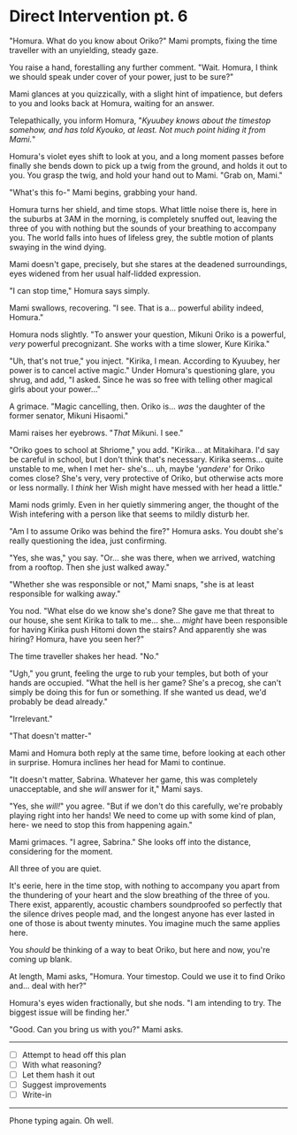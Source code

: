 # Direct Intervention pt. 6

"Homura. What do you know about Oriko?" Mami prompts, fixing the time traveller with an unyielding, steady gaze.

You raise a hand, forestalling any further comment. "Wait. Homura, I think we should speak under cover of your power, just to be sure?"

Mami glances at you quizzically, with a slight hint of impatience, but defers to you and looks back at Homura, waiting for an answer.

Telepathically, you inform Homura, "*Kyuubey knows about the timestop somehow, and has told Kyouko, at least. Not much point hiding it from Mami.*"

Homura's violet eyes shift to look at you, and a long moment passes before finally she bends down to pick up a twig from the ground, and holds it out to you. You grasp the twig, and hold your hand out to Mami. "Grab on, Mami."

"What's this fo-" Mami begins, grabbing your hand.

Homura turns her shield, and time stops. What little noise there is, here in the suburbs at 3AM in the morning, is completely snuffed out, leaving the three of you with nothing but the sounds of your breathing to accompany you. The world falls into hues of lifeless grey, the subtle motion of plants swaying in the wind dying.

Mami doesn't gape, precisely, but she stares at the deadened surroundings, eyes widened from her usual half-lidded expression.

"I can stop time," Homura says simply.

Mami swallows, recovering. "I see. That is a... powerful ability indeed, Homura."

Homura nods slightly. "To answer your question, Mikuni Oriko is a powerful, *very* powerful precognizant. She works with a time slower, Kure Kirika."

"Uh, that's not true," you inject. "Kirika, I mean. According to Kyuubey, her power is to cancel active magic." Under Homura's questioning glare, you shrug, and add, "I asked. Since he was so free with telling other magical girls about your power..."

A grimace. "Magic cancelling, then. Oriko is... *was* the daughter of the former senator, Mikuni Hisaomi."

Mami raises her eyebrows. "*That* Mikuni. I see."

"Oriko goes to school at Shriome," you add. "Kirika... at Mitakihara. I'd say be careful in school, but I don't think that's necessary. Kirika seems... quite unstable to me, when I met her- she's... uh, maybe '*yandere*' for Oriko comes close? She's very, very protective of Oriko, but otherwise acts more or less normally. I *think* her Wish might have messed with her head a little."

Mami nods grimly. Even in her quietly simmering anger, the thought of the Wish intefering with a person like that seems to mildly disturb her.

"Am I to assume Oriko was behind the fire?" Homura asks. You doubt she's really questioning the idea, just confirming.

"Yes, she was," you say. "Or... she was there, when we arrived, watching from a rooftop. Then she just walked away."

"Whether she was responsible or not," Mami snaps, "she is at least responsible for walking away."

You nod. "What else do we know she's done? She gave me that threat to our house, she sent Kirika to talk to me... she... *might* have been responsible for having Kirika push Hitomi down the stairs? And apparently she was hiring? Homura, have you seen her?"

The time traveller shakes her head. "No."

"Ugh," you grunt, feeling the urge to rub your temples, but both of your hands are occupied. "What the hell is her game? She's a precog, she can't simply be doing this for fun or something. If she wanted us dead, we'd probably be dead already."

"Irrelevant."

"That doesn't matter-"

Mami and Homura both reply at the same time, before looking at each other in surprise. Homura inclines her head for Mami to continue.

"It doesn't matter, Sabrina. Whatever her game, this was completely unacceptable, and she *will* answer for it," Mami says.

"Yes, she *will!*" you agree. "But if we don't do this carefully, we're probably playing right into her hands! We need to come up with some kind of plan, here- we need to stop this from happening again."

Mami grimaces. "I agree, Sabrina." She looks off into the distance, considering for the moment.

All three of you are quiet.

It's eerie, here in the time stop, with nothing to accompany you apart from the thundering of your heart and the slow breathing of the three of you. There exist, apparently, acoustic chambers soundproofed so perfectly that the silence drives people mad, and the longest anyone has ever lasted in one of those is about twenty minutes. You imagine much the same applies here.

You *should* be thinking of a way to beat Oriko, but here and now, you're coming up blank.

At length, Mami asks, "Homura. Your timestop. Could we use it to find Oriko and... deal with her?"

Homura's eyes widen fractionally, but she nods. "I am intending to try. The biggest issue will be finding her."

"Good. Can you bring us with you?" Mami asks.

---

- [ ] Attempt to head off this plan
- [ ] With what reasoning?
- [ ] Let them hash it out
- [ ] Suggest improvements
- [ ] Write-in

---

Phone typing again. Oh well.
